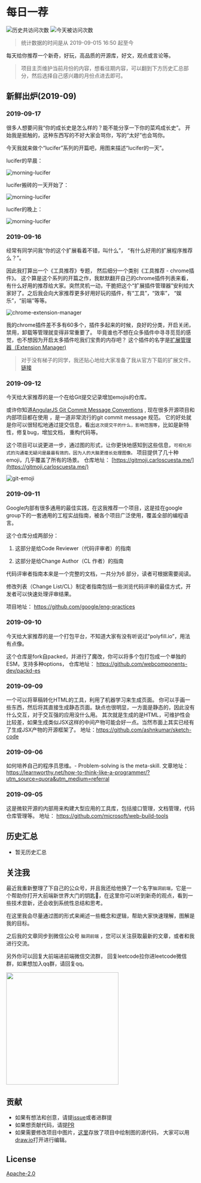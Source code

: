 # 每日一荐

![历史共访问次数](https://visitor-count-badge.herokuapp.com/total.svg?repo_id=azl397985856.daily-featured)
![今天被访问次数](https://visitor-count-badge.herokuapp.com/today.svg?repo_id=azl397985856.daily-featured)

> 统计数据的时间是从 2019-09-015 16:50 起至今

每天给你推荐一个新奇，好玩，高品质的开源库，好文，观点或言论等。

> 项目主页维护当前月份的内容，想看往期内容，可以翻到下方历史汇总部分，然后选择自己感兴趣的月份点进去即可。

## 新鲜出炉(2019-09)

### 2019-09-17

很多人想要问我“你的成长史是怎么样的？能不能分享一下你的菜鸡成长史”。 开始我是抵触的，这种东西写的不好大家会骂你，写的“太好”也会骂你。

今天我就来做个“lucifer”系列的开篇吧，用图来描述“lucifer的一天”。


lucifer的早晨：

![morning-lucifer](./assets/2019-09/morning-lucifer.png)

lucifer搬砖的一天开始了：

![morning-lucifer](./assets/2019-09/day-lucifer.png)

lucifer的晚上：

![morning-lucifer](./assets/2019-09/night-lucifer.png)

### 2019-09-16

经常有同学问我“你的这个扩展看着不错，叫什么”， “有什么好用的扩展程序推荐么？”。

因此我打算出一个《工具推荐》专题， 然后细分一个类别《工具推荐 - chrome插件》。 这个算是这个系列的开篇之作，我默默翻开自己的chrome插件列表来看，
有什么好用的推荐给大家。突然灵机一动，干脆把这个“扩展插件管理器”安利给大家好了。之后我会向大家推荐更多好用好玩的插件，有“工具”，“效率”， “娱乐”，“前端”等等。

![chrome-extension-manager](./assets/2019-09/chrome-extension-manager.jpg)


 我的chrome插件差不多有60多个，插件多起来的时候，良好的分类，开启关闭，禁用，卸载等管理就变得非常重要了。
 毕竟谁也不想在众多插件中寻寻觅觅的感觉，也不想因为开启太多插件吃我们宝贵的内存吧？
 这个插件的名字是[扩展管理器（Extension Manager)](https://chrome.google.com/webstore/detail/extension-manager/gjldcdngmdknpinoemndlidpcabkggco)

> 对于没有梯子的同学，我还贴心地给大家准备了我从官方下载的扩展文件。 [链接](./assets/2019-09/extension-manager.crx)

### 2019-09-12

今天给大家推荐的是一个在给Git提交记录增加emojis的仓库。

或许你知道[AngularJS Git Commit Message Conventions](https://gist.github.com/stephenparish/9941e89d80e2bc58a153) ,  现在很多开源项目和内部项目都在使用
，是一道非常流行的git commit message 规范。 它的好处就是你可以很轻松地通过提交信息，看出`这次提交干的什么，影响范围等`，比如是新特性，修复bug，增加文档， 重构代码等。

这个项目可以说更进一步，通过图的形式，让你更快地感知到这些信息，`可视化形式的沟通毫无疑问是最最有效的。因为人的大脑更擅长处理图像。`  项目提供了几十种emoji，几乎覆盖了所有的场景。 仓库地址： [https://gitmoji.carloscuesta.me/](https://gitmoji.carloscuesta.me/)

![git-emoji](./assets/2019-09/git-emoji.png)
### 2019-09-11

 Google内部有很多通用的最佳实践，在这我推荐一个项目，这是挂在google group下的一套通用的工程实战指南，被各个项目广泛使用，覆盖全部的编程语言。

 这个仓库分成两部分：

 1. 这部分是给Code Reviewer（代码评审者）的指南

 2. 这部分是给Change Author（CL 作者）的指南

 代码评审者指南本来是一个完整的文档，一共分为6 部分，读者可根据需要阅读。

 修改列表（Change List/CL）制定者指南包括一些浏览代码评审的最佳方式，开发者可以快速处理评审结果。

 项目地址： https://github.com/google/eng-practices

### 2019-09-10

今天给大家推荐的是一个打包平台，不知道大家有没有听说过“polyfill.io”，用法有点像。

这个仓库是fork自packed，并进行了魔改，你可以将多个包打包成一个单独的ESM，支持多种options， 仓库地址： https://github.com/webcomponents-dev/packd-es

### 2019-09-09

一个可以将草稿转化HTML的工具，利用了机器学习来生成页面。 你可以手画一些东西，然后将其直接生成静态页面。缺点也很明显，一方面是静态的，因此没有什么交互，对于交互强的应用没什么用。
其次就是生成的是HTML，可维护性会比较差，如果生成类似JSX这样的中间产物可能会好一点。当然市面上其实已经有了生成JSX产物的开源框架了。 地址：https://github.com/ashnkumar/sketch-code

### 2019-09-06

如何培养自己的程序员思维。- Problem-solving is the meta-skill.  文章地址： https://learnworthy.net/how-to-think-like-a-programmer/?utm_source=quora&utm_medium=referral

### 2019-09-05

这是微软开源的内部用来构建大型应用的工具库，包括接口管理，文档管理，代码仓库管理等。 地址： https://github.com/microsoft/web-build-tools


## 历史汇总

- 暂无历史汇总

## 关注我

最近我重新整理了下自己的公众号，并且我还给他换了一个名字`脑洞前端`，它是一个帮助你打开大前端新世界大门的钥匙🔑，在这里你可以听到新奇的观点，看到一些技术尝新，还会收到系统性总结和思考。

在这里我会尽量通过图的形式来阐述一些概念和逻辑，帮助大家快速理解，图解是我的目标。

之后我的文章同步到微信公众号 `脑洞前端` ，您可以关注获取最新的文章，或者和我进行交流。

另外你可以回复大前端进前端微信交流群， 回复leetcode拉你进leetcode微信群，如果想加入qq群，请回复qq。


<img width="300" src="https://github.com/azl397985856/leetcode/blob/master/assets/gongzhonghao.jpeg">

## 贡献

- 如果有想法和创意，请提[issue](https://github.com/azl397985856/daily-featured/issues)或者进群提
- 如果想贡献代码，请提[PR](https://github.com/azl397985856/daily-featured/pulls)
- 如果需要修改项目中图片，[这里](./assets/)存放了项目中绘制图的源代码， 大家可以用[draw.io](https://www.draw.io/)打开进行编辑。

## License

[Apache-2.0](./LICENSE)
